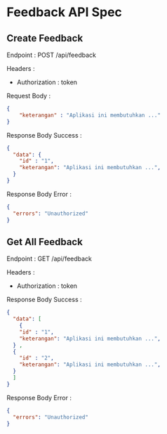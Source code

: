 # Feedback API Spec

## Create Feedback
Endpoint : POST /api/feedback

Headers :

- Authorization : token

Request Body :

```json
{
    "keterangan" : "Aplikasi ini membutuhkan ..."
}
```

Response Body Success :

```json
{
  "data": {
    "id" : "1",
    "keterangan": "Aplikasi ini membutuhkan ...",
  }
}
```

Response Body Error :

```json
{
  "errors": "Unauthorized"
}
```
## Get All Feedback

Endpoint : GET /api/feedback

Headers :

- Authorization : token

Response Body Success :

```json
{
  "data": [
    {
    "id" : "1",
    "keterangan": "Aplikasi ini membutuhkan ...",
  } , 
  {
    "id" : "2",
    "keterangan": "Aplikasi ini membutuhkan ...",
  }
  ]
}
```

Response Body Error :

```json
{
  "errors": "Unauthorized"
}
```